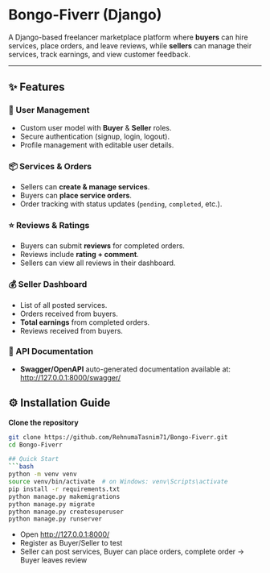 
# Bongo-Fiverr (Django)

A Django-based freelancer marketplace platform where **buyers** can hire services, place orders, and leave reviews, while **sellers** can manage their services, track earnings, and view customer feedback.

---

## ✨ Features

### 👥 User Management
- Custom user model with **Buyer** & **Seller** roles.
- Secure authentication (signup, login, logout).
- Profile management with editable user details.

### 📦 Services & Orders
- Sellers can **create & manage services**.
- Buyers can **place service orders**.
- Order tracking with status updates (`pending`, `completed`, etc.).

### ⭐ Reviews & Ratings
- Buyers can submit **reviews** for completed orders.
- Reviews include **rating + comment**.
- Sellers can view all reviews in their dashboard.

### 💰 Seller Dashboard
- List of all posted services.
- Orders received from buyers.
- **Total earnings** from completed orders.
- Reviews received from buyers.

### 📖 API Documentation
- **Swagger/OpenAPI** auto-generated documentation available at: http://127.0.0.1:8000/swagger/

## ⚙️ Installation Guide

**Clone the repository**
   ```bash
   git clone https://github.com/RehnumaTasnim71/Bongo-Fiverr.git
   cd Bongo-Fiverr

## Quick Start
```bash
python -m venv venv
source venv/bin/activate  # on Windows: venv\Scripts\activate
pip install -r requirements.txt
python manage.py makemigrations
python manage.py migrate
python manage.py createsuperuser
python manage.py runserver
```

- Open http://127.0.0.1:8000/
- Register as Buyer/Seller to test
- Seller can post services, Buyer can place orders, complete order -> Buyer leaves review
